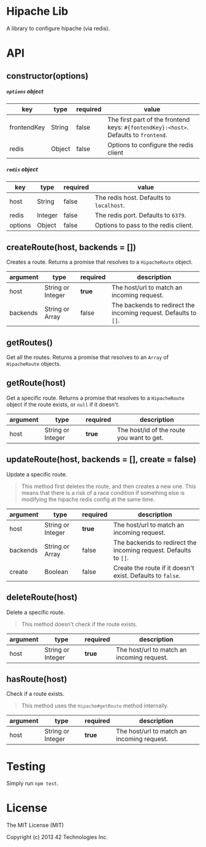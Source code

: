 # Hipache Lib

A library to configure hipache (via redis).


# API


## constructor(options)

##### `options` object

| key         | type   | required | value
| ----------- | ------ | -------- | -------------------------------------------------------------------------
| frontendKey | String | false    | The first part of the frontend keys: `#{fontendKey}:<host>`. Defaults to `frontend`.
| redis       | Object | false    | Options to configure the redis client

##### `redis` object
| key         | type    | required | value
| ----------- | ------- | -------- | ----------------------------------------
| host        | String  | false    | The redis host. Defaults to `localhost`.
| redis       | Integer | false    | The redis port. Defaults to `6379`.
| options     | Object  | false    | Options to pass to the redis client.


## createRoute(host, backends = [])

Creates a route. Returns a promise that resolves to a `HipacheRoute` object.

| argument    | type              | required | description
| ----------- | ----------------- | -------- | ------------------------------------------------------
| host        | String or Integer | **true** | The host/url to match an incoming request.
| backends    | String or Array   | false    | The backends to redirect the incoming request. Defaults to `[]`.


## getRoutes()

Get all the routes. Returns a promise that resolves to an `Array` of `HipacheRoute` objects.


## getRoute(host)

Get a specific route. Returns a promise that resolves to a `HipacheRoute` object if the
route exists, or `null` if it doesn't.

| argument    | type              | required | description
| ----------- | ----------------- | -------- | ------------------------------
| host        | String or Integer | **true** | The host/id of the route you want to get.


## updateRoute(host, backends = [], create = false)

Update a specific route.

> This method first deletes the route, and then creates a new one. This means that there is a risk
> of a race condition if something else is modifying the hipache redis config at the same time.

| argument   | type              | required | description
| ---------- | ----------------- | -------- | -----------------------------------------------------
| host       | String or Integer | **true** | The host/url to match an incoming request.
| backends   | String or Array   | false    | The backends to redirect the incoming request. Defaults to `[]`.
| create     | Boolean           | false    | Create the route if it doesn't exist. Defaults to `false`.


## deleteRoute(host)

Delete a specific route.

> This method doesn't check if the route exists.

| argument    | type              | required | description
| ----------- | ----------------- | -------- | -----------------------------------------------------
| host        | String or Integer | **true** | The host/url to match an incoming request.


## hasRoute(host)

Check if a route exists.

> This method uses the `Hipache#getRoute` method internally.

| argument    | type              | required | description
| ----------- | ----------------- | -------- | -----------------------------------------------------
| host        | String or Integer | **true** | The host/url to match an incoming request.


# Testing

Simply run `npm test`.


# License

The MIT License (MIT)

Copyright (c) 2013 42 Technologies Inc.
